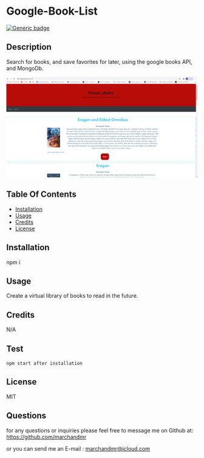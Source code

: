 # Google-Book-List 

  [![Generic badge](https://img.shields.io/badge/License-MIT-<COLOR>.svg)](https://shields.io/)

  ##  Description
  
  Search for books, and save favorites for later, using the google books API, and MongoDb.


![](client/public/img.png)


  ## Table Of Contents

  * [Installation](#installation)
  * [Usage](#usage)
  * [Credits](#credits)
  * [License](#license)

  ## Installation

  npm i

  ## Usage

  Create a virtual library of books to read in the future.

  ## Credits

  N/A

  ## Test

    npm start after installation

  ## License

  MIT

## Questions

  for any questions or inquiries  please feel free to message me on Github at: https://github.com/marchandmr

  or you can send me an E-mail :  marchandmr@icloud.com

 

 
